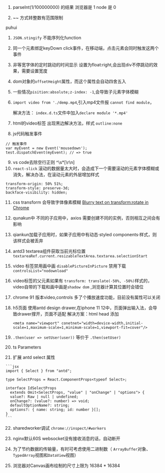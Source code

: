 1. parseInt(1/100000000) 的结果   浏览器是 1   node  是 0

2. ~~ 方式转整数有范围限制

puhui

1. `JSON.stingify` 不能序列化function

2. 同一个元素绑定keyDown click事件，在移动端，点击元素会同时触发这两个事件

3. 非等宽字体的定时跳动的时间显示 设置为float:right,会出现div不停跳动的效果，需要设置宽度

4. dom对象的`offsetHeight`属性，而这个属性会自动四舍五入

5. 一些情况`pisition:absolute;z-index: -1`,会导致子元素字体模糊

6. `import video from './demp.mp4`,引入mp4文件报 `cannot find module`，

   解决方法： `index.d.ts`文件中加入`declare module '*.mp4'`

7. html的video标签 出现黑边解决方法，样式 `outline:none`

8. js代码触发事件
```
// 触发事件
var myEvent = new Event('mousedown');
test.dispatchEvent(myEvent); // => true
```

9. vs code去除空行正则 ^\s*[\r\n]
10. `react-slick` 滚动的数据量太大时，会造成下一个需要滚动的元素字体模糊或消失，解决办法，在滚动元素的外层增加样式
```
transform-origin: 50% 51%;
transform-style: preserve-3d;
backface-visibility: hidden;
```
11. css transform 会导致字体像素模糊 [Blurry text on transform:rotate in Chrome
](https://stackoverflow.com/questions/20326220/blurry-text-on-transformrotate-in-chrome)

12. qunakun中 不同的子应用中，axios 需要创建不同的实例，否则相互之间会有影响

13. qiankun加载子应用时，如果子应用中有动态·styled components·样式，则该样式会被丢弃

14. antd3 textarea组件获取当前光标位置
    `textareaRef.current.resizableTextArea.textarea.selectionStart`

15. video 标签禁用画中画   `disablePictureInPicture`
               禁用下载     `controlsList="nodownload"`

16. video标签的父元素如果有 `transform: translate(-50%, -50%)`样式的，video自带的下载和画中画是`shadow dom` ,浏览器计算其位置时会错位

17. chrome 91 版本video,controls 多了个播放速度功能，目前没有属性可以关闭

18. h5页面 使用antd design drawer,在iphone 11 12中，页面弹出输入法，会导致drawer撑开，页面不适配
    解决方案：html head 添加
    
     ```
     <meta name="viewport" conetnet="width=device-width,initial-scale=1,maximum-scale=1,minimum-scale=1,viewport-fit=cover"/>
     ```
    
    
    
21.  `.then(user => setUser(user))` 等价于 `.then(setUser)`

20. ts  Parameters

21.  扩展 antd select 属性

    ```jsx
    import { Select } from "antd";
    
    type SelectProps = React.ComponentProps<typeof Select>;
    
    interface IdSelectProps
      extends Omit<SelectProps, "value" | "onChange" | "options"> {
      value?: Raw | null | undefined;
      onChange?: (value?: number) => void;
      defaultOptionName?: string;
      options?: { name: string; id: number }[];
    }
    ```

    

22. sharedworker调试 `chrome://inspect/#workers`

23. nginx默认60S websocket没有接收消息的话，自动断开

24. 为了节约数据的传输量，有时可考虑使用二进制数（  `ArrayBuffer`对象、`TypedArray`视图和`DataView`视图）

25. 浏览器对Canvas画布绘制的尺寸上限为 16384 * 16384
